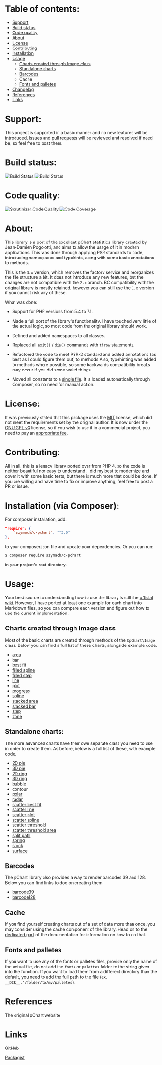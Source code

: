 Table of contents:
==================
* [Support](#support)
* [Build status](#build-status)
* [Code quality](#code-quality)
* [About](#about)
* [License](#license)
* [Contributing](#contributing)
* [Installation](#installation-via-composer)
* [Usage](#usage)
    - [Charts created through Image class](#charts-created-through-image-class)
    - [Standalone charts](#standalone-charts)
    - [Barcodes](#barcodes)
    - [Cache](#cache)
    - [Fonts and palletes](#fonts-and-palletes)
* [Changelog](#changelog)
* [References](#references)
* [Links](#links)

Support:
========

This project is supported in a basic manner and no new features will be introduced.
Issues and pull requests will be reviewed and resolved if need be, so feel free
to post them.

Build status:
=============
[![Build Status](https://scrutinizer-ci.com/g/szymach/c-pchart/badges/build.png?b=master)](https://scrutinizer-ci.com/g/szymach/c-pchart/build-status/master) 
[![Build Status](https://scrutinizer-ci.com/g/szymach/c-pchart/badges/build.png?b=2.0)](https://scrutinizer-ci.com/g/szymach/c-pchart/build-status/2.0)

Code quality:
=============
[![Scrutinizer Code Quality](https://scrutinizer-ci.com/g/szymach/c-pchart/badges/quality-score.png?b=master)](https://scrutinizer-ci.com/g/szymach/c-pchart/?branch=master)
[![Code Coverage](https://scrutinizer-ci.com/g/szymach/c-pchart/badges/coverage.png?b=master)](https://scrutinizer-ci.com/g/szymach/c-pchart/?branch=master)

About:
======

This library is a port of the excellent pChart statistics library created by Jean-Damien Pogolotti,
and aims to allow the usage of it in modern applications. This was done through
applying PSR standards to code, introducing namespaces and typehints, along with
some basic annotations to methods.

This is the `3.x` version, which removes the factory service and reorganizes the
file structure a bit. It does not introduce any new features, but the changes are
not compatibile with the `2.x` branch. BC compatibility with the original library
is mostly retained, however you can still use the `1.x` version if you cannot risk
any of these.

What was done:

- Support for PHP versions from 5.4 to 7.1.

- Made a full port of the library's functionality. I have touched very little of
the actual logic, so most code from the original library should work.

- Defined and added namespaces to all classes.

- Replaced all `exit()` / `die()` commands with `throw` statements.

- Refactored the code to meet PSR-2 standard and added annotations (as best as I could figure them out)
to methods Also, typehinting was added to methods where possible, so some backwards compatibility breaks
may occur if you did some weird things.

- Moved all constants to a [single file](constants.php). It is loaded automatically
through Composer, so no need for manual action.

License:
========

It was previously stated that this package uses the [MIT](https://opensource.org/licenses/MIT) license,
which did not meet the requirements set by the original author. It is now under the
[GNU GPL v3](http://www.gnu.org/licenses/gpl-3.0.html) license, so if you wish to
use it in a commercial project, you need to pay an [appropriate fee](http://www.pchart.net/license).

Contributing:
=============

All in all, this is a legacy library ported over from PHP 4, so the code is neither
beautiful nor easy to understand. I did my best to modernize and cover it with
some basic tests, but there is much more that could be done. If you are willing and
have time to fix or improve anything, feel free to post a PR or issue.

Installation (via Composer):
============================

For composer installation, add:

```json
"require": {
    "szymach/c-pchart": "^3.0"
},
```

to your composer.json file and update your dependencies. Or you can run:

```sh
$ composer require szymach/c-pchart
```

in your project's root directory.

Usage:
======

Your best source to understanding how to use the library is still the [official wiki](http://wiki.pchart.net/).
However, I have ported at least one example for each chart into Markdown files,
so you can compare each version and figure out how to use the current implementation.

Charts created through Image class
---------------------------------------

Most of the basic charts are created through methods of the `CpChart\Image`
class. Below you can find a full list of these charts, alongside example code.

- [area](resources/doc/area.md)
- [bar](resources/doc/bar.md)
- [best fit](resources/doc/best_fit.md)
- [filled spline](resources/doc/filled_spline.md)
- [filled step](resources/doc/filled_step.md)
- [line](resources/doc/line.md)
- [plot](resources/doc/plot.md)
- [progress](resources/doc/progress.md)
- [spline](resources/doc/spline.md)
- [stacked area](resources/doc/stacked_area.md)
- [stacked bar](resources/doc/stacked_bar.md)
- [step](resources/doc/step.md)
- [zone](resources/doc/zone.md)

Standalone charts:
------------------------------------

The more advanced charts have their own separate class you need to use in order
to create them. As before, below is a full list of these, with example code.

- [2D pie](resources/doc/2d_pie.md)
- [3D pie](resources/doc/3d_pie.md)
- [2D ring](resources/doc/2d_ring.md)
- [3D ring](resources/doc/3d_ring.md)
- [bubble](resources/doc/bubble.md)
- [contour](resources/doc/contour.md)
- [polar](resources/doc/polar.md)
- [radar](resources/doc/radar.md)
- [scatter best fit](resources/doc/scatter_best_fit.md)
- [scatter line](resources/doc/scatter_line.md)
- [scatter plot](resources/doc/scatter_plot.md)
- [scatter spline](resources/doc/scatter_spline.md)
- [scatter threshold](resources/doc/scatter_threshold.md)
- [scatter threshold area](resources/doc/scatter_threshold_area.md)
- [split path](resources/doc/split_path.md)
- [spring](resources/doc/spring.md)
- [stock](resources/doc/stock.md)
- [surface](resources/doc/surface.md)

Barcodes
--------

The pChart library also provides a way to render barcodes 39 and 128. Below you
can find links to doc on creating them:

- [barcode39](resources/doc/barcode_39.md)
- [barcode128](resources/doc/barcode_128.md)

Cache
-----

If you find yourself creating charts out of a set of data more than once, you may
consider using the cache component of the library. Head on to the [dedicated part](resources/doc/cache.md)
of the documentation for information on how to do that.

Fonts and palletes
------------------

If you want to use any of the fonts or palletes files, provide only
the name of the actual file, do not add the `fonts` or `palettes` folder to the
string given into the function. If you want to load them from a different directory
than the default, you need to add the full path to the file (ex. `__DIR__.'/folder/to/my/palletes`).

References
==========
[The original pChart website](http://www.pchart.net/)

Links
=====

[GitHub](https://github.com/szymach/c-pchart)

[Packagist](https://packagist.org/packages/szymach/c-pchart)
